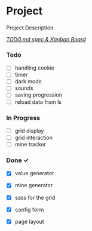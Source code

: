 # Project

Project Description

<em>[TODO.md spec & Kanban Board](https://bit.ly/3fCwKfM)</em>

### Todo

- [ ] handling cookie  
- [ ] timer  
- [ ] dark mode  
- [ ] sounds  
- [ ] saving progression  
- [ ] reload data from ls  

### In Progress

- [ ] grid display  
- [ ] grid interaction  
- [ ] mine tracker  

### Done ✓

- [x] value generator  
- [x] mine generator  
- [x] sass for the grid  
- [x] config form  
- [x] page layout  

